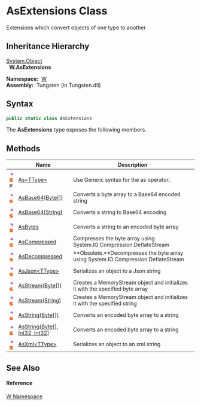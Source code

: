 AsExtensions Class
==================
  Extensions which convert objects of one type to another


Inheritance Hierarchy
---------------------
[System.Object][1]  
  **W.AsExtensions**  

  **Namespace:**  [W][2]  
  **Assembly:**  Tungsten (in Tungsten.dll)

Syntax
------

```csharp
public static class AsExtensions
```

The **AsExtensions** type exposes the following members.


Methods
-------

                                                | Name                                 | Description                                                                        
----------------------------------------------- | ------------------------------------ | ---------------------------------------------------------------------------------- 
![Public method]![Static member]![Code example] | [As&lt;TType>][3]                    | Use Generic syntax for the as operator.                                            
![Public method]![Static member]                | [AsBase64(Byte[])][4]                | Converts a byte array to a Base64 encoded string                                   
![Public method]![Static member]                | [AsBase64(String)][5]                | Converts a string to Base64 encoding                                               
![Public method]![Static member]                | [AsBytes][6]                         | Converts a string to an encoded byte array                                         
![Public method]![Static member]                | [AsCompressed][7]                    | Compresses the byte array using System.IO.Compression.DeflateStream                
![Public method]![Static member]                | [AsDecompressed][8]                  | **Obsolete.**Decompresses the byte array using System.IO.Compression.DeflateStream 
![Public method]![Static member]                | [AsJson&lt;TType>][9]                | Serializes an object to a Json string                                              
![Public method]![Static member]                | [AsStream(Byte[])][10]               | Creates a MemoryStream object and initializes it with the specified byte array     
![Public method]![Static member]                | [AsStream(String)][11]               | Creates a MemoryStream object and initializes it with the specified string         
![Public method]![Static member]                | [AsString(Byte[])][12]               | Converts an encoded byte array to a string                                         
![Public method]![Static member]                | [AsString(Byte[], Int32, Int32)][13] | Converts an encoded byte array to a string                                         
![Public method]![Static member]                | [AsXml&lt;TType>][14]                | Serializes an object to an xml string                                              


See Also
--------

#### Reference
[W Namespace][2]  

[1]: http://msdn.microsoft.com/en-us/library/e5kfa45b
[2]: ../README.md
[3]: As__1.md
[4]: AsBase64.md
[5]: AsBase64_1.md
[6]: AsBytes.md
[7]: AsCompressed.md
[8]: AsDecompressed.md
[9]: AsJson__1.md
[10]: AsStream.md
[11]: AsStream_1.md
[12]: AsString.md
[13]: AsString_1.md
[14]: AsXml__1.md
[Public method]: ../../_icons/pubmethod.gif "Public method"
[Static member]: ../../_icons/static.gif "Static member"
[Code example]: ../../_icons/CodeExample.png "Code example"